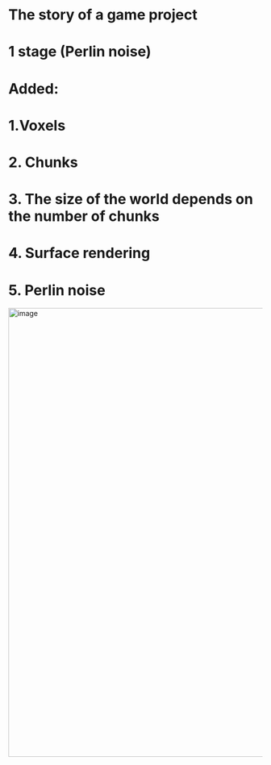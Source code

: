 # The story of a game project

# 1 stage (Perlin noise)
# Added:
# 1.Voxels
# 2. Chunks
# 3. The size of the world depends on the number of chunks
# 4. Surface rendering
# 5. Perlin noise

<img width="1124" height="891" alt="image" src="https://github.com/user-attachments/assets/ec99c6fa-c5d1-4892-9100-34f8d716254f" />


